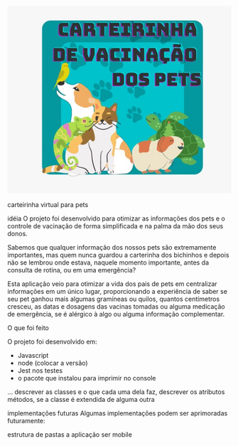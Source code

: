 ![img](https://raw.githubusercontent.com/davinyleticia/projeto-reprograma/refs/heads/main/img.jpeg)


carteirinha virtual para pets

idéia
O projeto foi desenvolvido para otimizar as informações dos pets e o controle de vacinação de forma simplificada e na palma da mão dos seus donos.

Sabemos que qualquer informação dos nossos pets são extremamente importantes, mas quem nunca guardou a carterinha dos bichinhos e depois não se lembrou onde estava, naquele momento importante, antes da consulta de rotina, ou em uma emergência?

Esta aplicação veio para otimizar a vida dos pais de pets em centralizar informações em um único lugar, proporcionando a experiência de saber se seu pet ganhou mais algumas gramíneas ou quilos, quantos centímetros cresceu, as datas e dosagens das vacinas tomadas ou alguma medicação de emergência, se é alérgico à algo ou alguma informação complementar.

O que foi feito

O projeto foi desenvolvido em:
- Javascript
- node (colocar a versão)
- Jest nos testes
- o pacote que instalou para imprimir no console

… descrever as classes e o que cada uma dela faz, descrever os atributos métodos, se a classe é extendida de alguma outra

implementações futuras
Algumas implementações podem ser aprimoradas futuramente:

estrutura de pastas
a aplicação ser mobile
